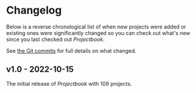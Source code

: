 # Changelog

Below is a reverse chronological list of when new projects were added or existing ones were significantly changed so you can check out what's new since you last checked out _Projectbook_.

See [the Git commits](https://github.com/brettchalupa/projectbook/commits/main) for full details on what changed.

## v1.0 - 2022-10-15

The initial release of _Projectbook_ with 109 projects.

